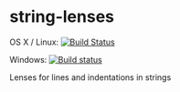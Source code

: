 # string-lenses

OS X / Linux: [![Build Status](https://travis-ci.org/unitb/string-lenses.svg?branch=master)](https://travis-ci.org/unitb/string-lenses)

Windows: [![Build status](https://ci.appveyor.com/api/projects/status/wafgqbiyvb68m6mx?svg=true)](https://ci.appveyor.com/project/cipher1024/string-lenses)

Lenses for lines and indentations in strings
